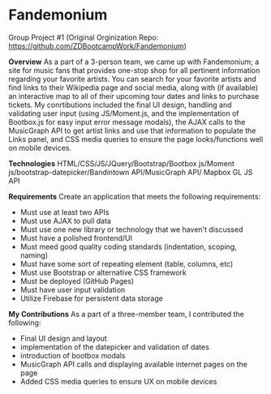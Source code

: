 # Fandemonium

Group Project #1 (Original Orginization Repo: https://github.com/ZDBootcampWork/Fandemonium)

**Overview**
As a part of a 3-person team, we came up with Fandemonium; a site for music fans that provides one-stop
shop for all pertinent information regarding your favorite artists. You can search for your favorite artists and
find links to their Wikipedia page and social media, along with (if available) an interactive map to all of their
upcoming tour dates and links to purchase tickets. My conrtibutions included the final UI design, handling and validating
user input (using JS/Moment.js, and the implementation of Bootbox.js for easy input error message modals), the AJAX
calls to the MusicGraph API to get artist links and use that information to populate the Links panel, and CSS media
queries to ensure the page looks/functions well on mobile devices.

**Technologies**
HTML/CSS/JS/JQuery/Bootstrap/Bootbox js/Moment js/bootstrap-datepicker/Bandintown API/MusicGraph API/ Mapbox GL JS API 

**Requirements**
Create an application that meets the following requirements:
- Must use at least two APIs 
- Must use AJAX to pull data
- Must use one new library or technology that we haven't discussed
- Must have a polished frontend/UI
- Must meed good quality coding standards (indentation, scoping, naming)
- Must have some sort of repeating element (table, columns, etc)
- Must use Bootstrap or alternative CSS framework
- Must be deployed (GitHub Pages)
- Must have user input validation
- Utilize Firebase for persistent data storage 

**My Contributions**
As a part of a three-member team, I contributed the following:
- Final UI design and layout
- implementation of the datepicker and validation of dates
- introduction of bootbox modals
- MusicGraph API calls and displaying available internet pages on the page
- Added CSS media queries to ensure UX on mobile devices
